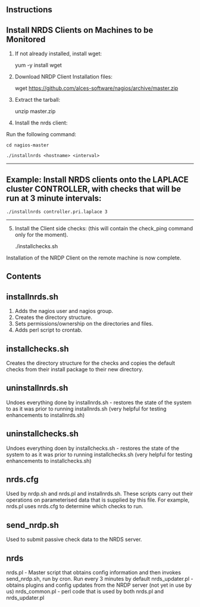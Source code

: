 Instructions
-------------

Install NRDS Clients on Machines to be Monitored
------------------------------------------------

1. If not already installed, install wget:

    yum -y install wget
    
2. Download NRDP Client Installation files:

    wget https://github.com/alces-software/nagios/archive/master.zip
    
3. Extract the tarball:

    unzip master.zip
    
4. Install the nrds client:

Run the following command:

    cd nagios-master
    
    ./installnrds <hostname> <interval>
    
----------------------------------------------------------------------------------------------------------------------
Example: Install NRDS clients onto the LAPLACE cluster CONTROLLER, with checks that will be run at 3 minute intervals:
----------------------------------------------------------------------------------------------------------------------
    ./installnrds controller.pri.laplace 3 
----------------------------------------------------------------------------------------------------------------------
    
5. Install the Client side checks: (this will contain the check_ping command only for the moment).

    ./installchecks.sh
    
Installation of the NRDP Client on the remote machine is now complete.


Contents
--------

installnrds.sh 
--------------
1) Adds the nagios user and nagios group.
2) Creates the directory structure.
3) Sets permissions/ownership on the directories and files.
4) Adds perl script to crontab.

installchecks.sh
----------------
Creates the directory structure for the checks and copies the default checks from their install package to their new directory.

uninstallnrds.sh
----------------
Undoes everything done by installnrds.sh - restores the state of the system to as it was prior to running installnrds.sh
(very helpful for testing enhancements to installnrds.sh)

uninstallchecks.sh
------------------
Undoes everything doen by installchecks.sh - restores the state of the system to as it was prior to running installchecks.sh
(very helpful for testing enhancements to installchecks.sh)

nrds.cfg
--------
Used by nrdp.sh and nrds.pl and installnrds.sh.
These scripts carry out their operations on parameterised data that is supplied by this file. For example, nrds.pl uses nrds.cfg to
determine which checks to run. 

send_nrdp.sh
------------
Used to submit passive check data to the NRDS server.

nrds
----
nrds.pl - Master script that obtains config information and then invokes send_nrdp.sh, run by cron. Run every 3 minutes by default
nrds_updater.pl - obtains plugins and config updates from the NRDP server (not yet in use by us)
nrds_common.pl - perl code that is used by both nrds.pl and nrds_updater.pl
